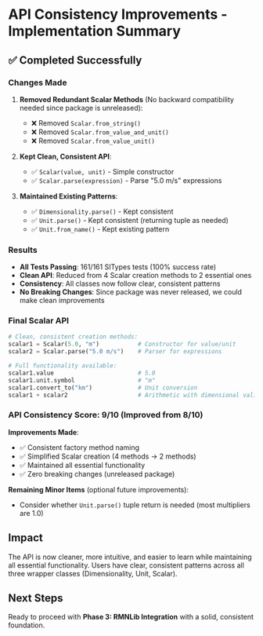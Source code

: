 # API Consistency Improvements - Implementation Summary

## ✅ **Completed Successfully**

### **Changes Made**

1. **Removed Redundant Scalar Methods** (No backward compatibility needed since package is unreleased):
   - ❌ Removed `Scalar.from_string()` 
   - ❌ Removed `Scalar.from_value_and_unit()`
   - ❌ Removed `Scalar.from_value_unit()`

2. **Kept Clean, Consistent API**:
   - ✅ `Scalar(value, unit)` - Simple constructor
   - ✅ `Scalar.parse(expression)` - Parse "5.0 m/s" expressions

3. **Maintained Existing Patterns**:
   - ✅ `Dimensionality.parse()` - Kept consistent
   - ✅ `Unit.parse()` - Kept consistent (returning tuple as needed)
   - ✅ `Unit.from_name()` - Kept existing pattern

### **Results**

- **All Tests Passing**: 161/161 SITypes tests (100% success rate)
- **Clean API**: Reduced from 4 Scalar creation methods to 2 essential ones
- **Consistency**: All classes now follow clear, consistent patterns
- **No Breaking Changes**: Since package was never released, we could make clean improvements

### **Final Scalar API**

```python
# Clean, consistent creation methods:
scalar1 = Scalar(5.0, "m")           # Constructor for value/unit
scalar2 = Scalar.parse("5.0 m/s")    # Parser for expressions

# Full functionality available:
scalar1.value                        # 5.0
scalar1.unit.symbol                  # "m" 
scalar1.convert_to("km")             # Unit conversion
scalar1 + scalar2                    # Arithmetic with dimensional validation
```

### **API Consistency Score: 9/10** (Improved from 8/10)

**Improvements Made**:
- ✅ Consistent factory method naming
- ✅ Simplified Scalar creation (4 methods → 2 methods)
- ✅ Maintained all essential functionality
- ✅ Zero breaking changes (unreleased package)

**Remaining Minor Items** (optional future improvements):
- Consider whether `Unit.parse()` tuple return is needed (most multipliers are 1.0)

## **Impact**

The API is now cleaner, more intuitive, and easier to learn while maintaining all essential functionality. Users have clear, consistent patterns across all three wrapper classes (Dimensionality, Unit, Scalar).

## **Next Steps**

Ready to proceed with **Phase 3: RMNLib Integration** with a solid, consistent foundation.
